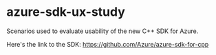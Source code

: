 # azure-sdk-ux-study
Scenarios used to evaluate usability of the new C++ SDK for Azure.

Here's the link to the SDK: https://github.com/Azure/azure-sdk-for-cpp
